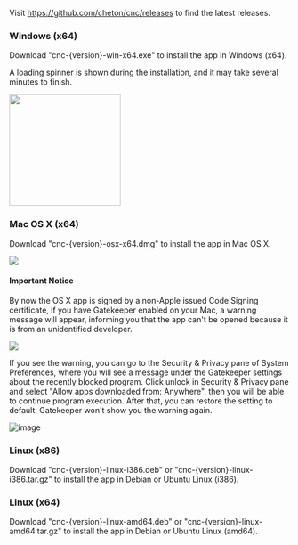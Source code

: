 Visit https://github.com/cheton/cnc/releases to find the latest releases.

### Windows (x64)
Download "cnc-{version}-win-x64.exe" to install the app in Windows (x64).

A loading spinner is shown during the installation, and it may take several minutes to finish.

  <img src="https://raw.githubusercontent.com/cheton/cnc/master/build/install-spinner.gif" width="200" />

### Mac OS X (x64)
Download "cnc-{version}-osx-x64.dmg" to install the app in Mac OS X.

![](https://cloud.githubusercontent.com/assets/447801/15507672/1df3b0e4-21ff-11e6-83f3-904341fdcec8.png)

#### Important Notice

By now the OS X app is signed by a non-Apple issued Code Signing certificate, if you have Gatekeeper enabled on your Mac, a warning message will appear, informing you that the app can't be opened because it is from an unidentified developer.

![](https://cloud.githubusercontent.com/assets/447801/15505948/30332836-21f8-11e6-8ac4-512d559af6dc.png)

If you see the warning, you can go to the Security & Privacy pane of System Preferences, where you will see a message under the Gatekeeper settings about the recently blocked program. Click unlock in Security & Privacy pane and select "Allow apps downloaded from: Anywhere", then you will be able to continue program execution.
After that, you can restore the setting to default. Gatekeeper won't show you the warning again.

![image](https://cloud.githubusercontent.com/assets/447801/15507483/60e07a64-21fe-11e6-8433-018ba975c661.png)

### Linux (x86)
Download "cnc-{version}-linux-i386.deb" or "cnc-{version}-linux-i386.tar.gz" to install the app in Debian or Ubuntu Linux (i386).

### Linux (x64)
Download "cnc-{version}-linux-amd64.deb" or "cnc-{version}-linux-amd64.tar.gz" to install the app in Debian or Ubuntu Linux (amd64).